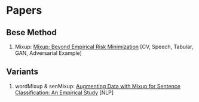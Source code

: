 # Papers

## Bese Method
1.  Mixup: [Mixup: Beyond Empirical Risk Minimization](https://arxiv.org/pdf/1710.09412) [CV, Speech, Tabular, GAN, Adversarial Example]

## Variants
1.  wordMixup & senMixup: [Augmenting Data with Mixup for Sentence Classification: An Empirical Study](https://arxiv.org/pdf/1905.08941.pdf) [NLP]
